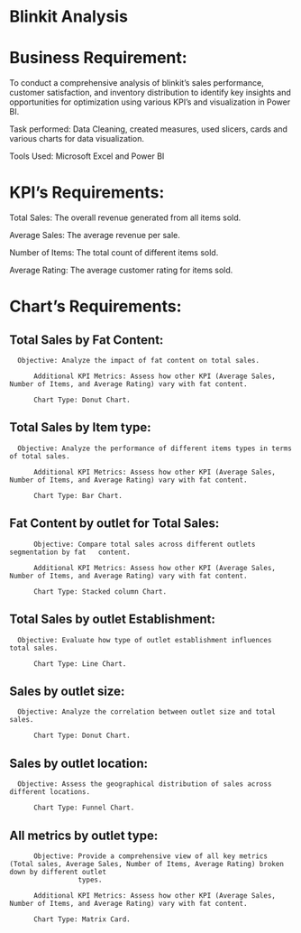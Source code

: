 # Blinkit Analysis

# Business Requirement:

To conduct a comprehensive analysis of blinkit’s sales performance, customer satisfaction, and inventory distribution to identify key insights and opportunities for optimization using various KPI’s and visualization in Power BI.

Task performed: Data Cleaning, created measures, used slicers, cards and various charts for data visualization.

Tools Used: Microsoft Excel and Power BI

# KPI’s Requirements:

Total Sales: The overall revenue generated from all items sold.

Average Sales: The average revenue per sale.

Number of Items: The total count of different items sold.

Average Rating: The average customer rating for items sold.

# Chart’s Requirements:

## Total Sales by Fat Content:

	  Objective: Analyze the impact of fat content on total sales.
   
          Additional KPI Metrics: Assess how other KPI (Average Sales, Number of Items, and Average Rating) vary with fat content.
    
          Chart Type: Donut Chart.
    
## Total Sales by Item type:

	  Objective: Analyze the performance of different items types in terms of total sales. 
   
          Additional KPI Metrics: Assess how other KPI (Average Sales, Number of Items, and Average Rating) vary with fat content.
    
          Chart Type: Bar Chart.
     
## Fat Content by outlet for Total Sales:

          Objective: Compare total sales across different outlets segmentation by fat   content.
    
          Additional KPI Metrics: Assess how other KPI (Average Sales, Number of Items, and Average Rating) vary with fat content.
    
          Chart Type: Stacked column Chart.
    
## Total Sales by outlet Establishment:

	  Objective: Evaluate how type of outlet establishment influences total sales.
   
          Chart Type: Line Chart.
     
## Sales by outlet size:

	  Objective: Analyze the correlation between outlet size and total sales.
   
          Chart Type: Donut Chart.
    
## Sales by outlet location:

	  Objective: Assess the geographical distribution of sales across different locations.
   
          Chart Type: Funnel Chart.
    
## All metrics by outlet type:

          Objective: Provide a comprehensive view of all key metrics (Total sales, Average Sales, Number of Items, Average Rating) broken down by different outlet 
                     types.
    
          Additional KPI Metrics: Assess how other KPI (Average Sales, Number of Items, and Average Rating) vary with fat content.
    
          Chart Type: Matrix Card.









